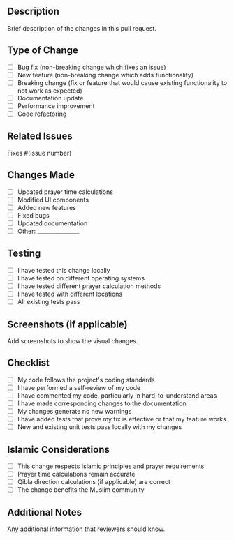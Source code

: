 ## Description

Brief description of the changes in this pull request.

## Type of Change
- [ ] Bug fix (non-breaking change which fixes an issue)
- [ ] New feature (non-breaking change which adds functionality)
- [ ] Breaking change (fix or feature that would cause existing functionality to not work as expected)
- [ ] Documentation update
- [ ] Performance improvement
- [ ] Code refactoring

## Related Issues
Fixes #(issue number)

## Changes Made
- [ ] Updated prayer time calculations
- [ ] Modified UI components
- [ ] Added new features
- [ ] Fixed bugs
- [ ] Updated documentation
- [ ] Other: _______________

## Testing
- [ ] I have tested this change locally
- [ ] I have tested on different operating systems
- [ ] I have tested different prayer calculation methods
- [ ] I have tested with different locations
- [ ] All existing tests pass

## Screenshots (if applicable)
Add screenshots to show the visual changes.

## Checklist
- [ ] My code follows the project's coding standards
- [ ] I have performed a self-review of my code
- [ ] I have commented my code, particularly in hard-to-understand areas
- [ ] I have made corresponding changes to the documentation
- [ ] My changes generate no new warnings
- [ ] I have added tests that prove my fix is effective or that my feature works
- [ ] New and existing unit tests pass locally with my changes

## Islamic Considerations
- [ ] This change respects Islamic principles and prayer requirements
- [ ] Prayer time calculations remain accurate
- [ ] Qibla direction calculations (if applicable) are correct
- [ ] The change benefits the Muslim community

## Additional Notes
Any additional information that reviewers should know. 